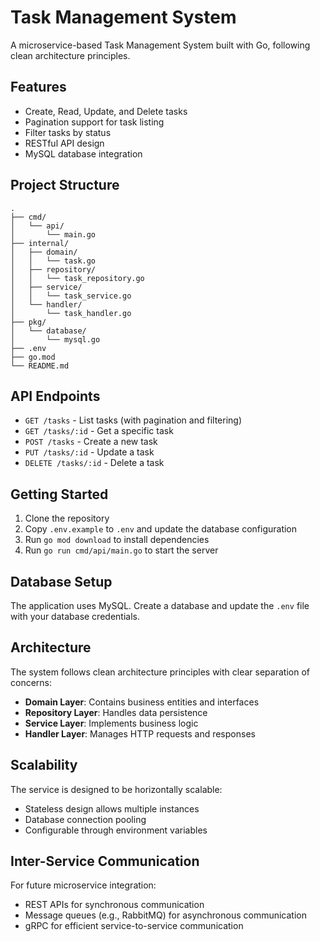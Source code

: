 # Task Management System

A microservice-based Task Management System built with Go, following clean architecture principles.

## Features

- Create, Read, Update, and Delete tasks
- Pagination support for task listing
- Filter tasks by status
- RESTful API design
- MySQL database integration

## Project Structure

```
.
├── cmd/
│   └── api/
│       └── main.go
├── internal/
│   ├── domain/
│   │   └── task.go
│   ├── repository/
│   │   └── task_repository.go
│   ├── service/
│   │   └── task_service.go
│   └── handler/
│       └── task_handler.go
├── pkg/
│   └── database/
│       └── mysql.go
├── .env
├── go.mod
└── README.md
```

## API Endpoints

- `GET /tasks` - List tasks (with pagination and filtering)
- `GET /tasks/:id` - Get a specific task
- `POST /tasks` - Create a new task
- `PUT /tasks/:id` - Update a task
- `DELETE /tasks/:id` - Delete a task

## Getting Started

1. Clone the repository
2. Copy `.env.example` to `.env` and update the database configuration
3. Run `go mod download` to install dependencies
4. Run `go run cmd/api/main.go` to start the server

## Database Setup

The application uses MySQL. Create a database and update the `.env` file with your database credentials.

## Architecture

The system follows clean architecture principles with clear separation of concerns:

- **Domain Layer**: Contains business entities and interfaces
- **Repository Layer**: Handles data persistence
- **Service Layer**: Implements business logic
- **Handler Layer**: Manages HTTP requests and responses

## Scalability

The service is designed to be horizontally scalable:
- Stateless design allows multiple instances
- Database connection pooling
- Configurable through environment variables

## Inter-Service Communication

For future microservice integration:
- REST APIs for synchronous communication
- Message queues (e.g., RabbitMQ) for asynchronous communication
- gRPC for efficient service-to-service communication 